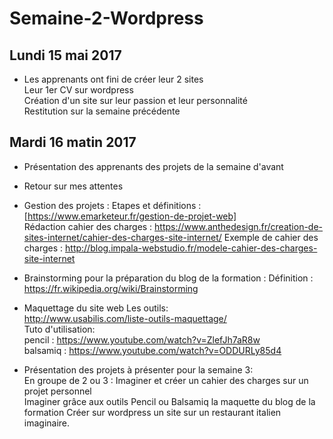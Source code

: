 # Semaine-2-Wordpress
## Lundi 15 mai 2017
- Les apprenants ont fini de créer leur 2 sites  
Leur 1er CV sur wordpress  
Création d'un site sur leur passion et leur personnalité  
Restitution sur la semaine précédente

## Mardi 16 matin 2017
- Présentation des apprenants des projets de la semaine d'avant  
- Retour sur mes attentes  
- Gestion des projets :
Etapes et définitions : [https://www.emarketeur.fr/gestion-de-projet-web]  
Rédaction cahier des charges : https://www.anthedesign.fr/creation-de-sites-internet/cahier-des-charges-site-internet/
Exemple de cahier des charges : http://blog.impala-webstudio.fr/modele-cahier-des-charges-site-internet
- Brainstorming pour la préparation du blog de la formation : 
Définition : https://fr.wikipedia.org/wiki/Brainstorming
- Maquettage du site web
Les outils:  
http://www.usabilis.com/liste-outils-maquettage/  
Tuto d'utilisation:  
pencil : https://www.youtube.com/watch?v=ZlefJh7aR8w  
balsamiq : https://www.youtube.com/watch?v=ODDURLy85d4  

- Présentation des projets à présenter pour la semaine 3:  
En groupe de 2 ou 3 :
Imaginer et créer un cahier des charges sur un projet personnel  
Imaginer grâce aux outils Pencil ou Balsamiq la maquette du blog de la formation
Créer sur wordpress un site sur un restaurant italien imaginaire.
